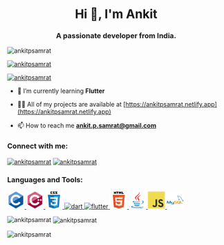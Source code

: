 <h1 align="center">Hi 👋, I'm Ankit</h1>
<h3 align="center">A passionate developer from India.</h3>

<p align="left"> <img src="https://komarev.com/ghpvc/?username=ankitpsamrat&label=Profile%20views&color=0e75b6&style=flat" alt="ankitpsamrat" /> </p>

<p align="left"> <a href="https://github.com/ryo-ma/github-profile-trophy"><img src="https://github-profile-trophy.vercel.app/?username=ankitpsamrat" alt="ankitpsamrat" /></a> </p>

<p align="left"> <a href="https://twitter.com/ankitpsamrat" target="blank"><img src="https://img.shields.io/twitter/follow/ankitpsamrat?logo=twitter&style=for-the-badge" alt="ankitpsamrat" /></a> </p>

- 🌱 I’m currently learning **Flutter**

- 👨‍💻 All of my projects are available at [https://ankitpsamrat.netlify.app](https://ankitpsamrat.netlify.app)

- 📫 How to reach me **ankit.p.samrat@gmail.com**

<h3 align="left">Connect with me:</h3>
<p align="left">
<a href="https://twitter.com/ankitpsamrat" target="blank"><img align="center" src="https://raw.githubusercontent.com/rahuldkjain/github-profile-readme-generator/master/src/images/icons/Social/twitter.svg" alt="ankitpsamrat" height="30" width="40" /></a>
<a href="https://linkedin.com/in/ankitpsamrat" target="blank"><img align="center" src="https://raw.githubusercontent.com/rahuldkjain/github-profile-readme-generator/master/src/images/icons/Social/linked-in-alt.svg" alt="ankitpsamrat" height="30" width="40" /></a>
</p>


<h3 align="left">Languages and Tools:</h3>
<p align="left"> <a href="https://www.cprogramming.com/" target="_blank" rel="noreferrer"> <img src="https://raw.githubusercontent.com/devicons/devicon/master/icons/c/c-original.svg" alt="c" width="40" height="40"/> </a> <a href="https://www.w3schools.com/cpp/" target="_blank" rel="noreferrer"> <img src="https://raw.githubusercontent.com/devicons/devicon/master/icons/cplusplus/cplusplus-original.svg" alt="cplusplus" width="40" height="40"/> </a> <a href="https://www.w3schools.com/css/" target="_blank" rel="noreferrer"> <img src="https://raw.githubusercontent.com/devicons/devicon/master/icons/css3/css3-original-wordmark.svg" alt="css3" width="40" height="40"/> </a> <a href="https://dart.dev" target="_blank" rel="noreferrer"> <img src="https://www.vectorlogo.zone/logos/dartlang/dartlang-icon.svg" alt="dart" width="40" height="40"/> </a> <a href="https://flutter.dev" target="_blank" rel="noreferrer"> <img src="https://www.vectorlogo.zone/logos/flutterio/flutterio-icon.svg" alt="flutter" width="40" height="40"/> </a> <a href="https://www.w3.org/html/" target="_blank" rel="noreferrer"> <img src="https://raw.githubusercontent.com/devicons/devicon/master/icons/html5/html5-original-wordmark.svg" alt="html5" width="40" height="40"/> </a> <a href="https://www.java.com" target="_blank" rel="noreferrer"> <img src="https://raw.githubusercontent.com/devicons/devicon/master/icons/java/java-original.svg" alt="java" width="40" height="40"/> </a> <a href="https://developer.mozilla.org/en-US/docs/Web/JavaScript" target="_blank" rel="noreferrer"> <img src="https://raw.githubusercontent.com/devicons/devicon/master/icons/javascript/javascript-original.svg" alt="javascript" width="40" height="40"/> </a> <a href="https://www.mysql.com/" target="_blank" rel="noreferrer"> <img src="https://raw.githubusercontent.com/devicons/devicon/master/icons/mysql/mysql-original-wordmark.svg" alt="mysql" width="40" height="40"/> </a> </p>


<p><img align="left" src="https://github-readme-stats.vercel.app/api/top-langs?username=ankitpsamrat&show_icons=true&locale=en&layout=compact" alt="ankitpsamrat" /></p>

<p>&nbsp;<img align="center" src="https://github-readme-stats.vercel.app/api?username=ankitpsamrat&show_icons=true&locale=en" alt="ankitpsamrat" /></p>

<p><img align="center" src="https://github-readme-streak-stats.herokuapp.com/?user=ankitpsamrat&" alt="ankitpsamrat" /></p>
